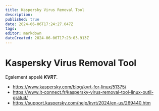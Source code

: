 ```yaml
---
title: Kaspersky Virus Removal Tool
description: 
published: true
date: 2024-06-06T17:24:27.047Z
tags: 
editor: markdown
dateCreated: 2024-06-06T17:23:03.913Z
---
```


# Kaspersky Virus Removal Tool

Egalement appelé ***KVRT***.

- <https://www.kaspersky.com/blog/kvrt-for-linux/51375/>
- <https://www.it-connect.fr/kaspersky-virus-removal-tool-linux-outil-gratuit/>
- <https://support.kaspersky.com/help/kvrt/2024/en-us/269440.htm>
